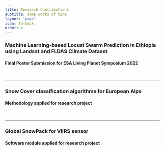 ```yaml
---
title: Research Contributions
subtitle: some works of mine
layout: "page"
icon: fa-book
order: 4
---
```


### **Machine Learning-based Locust Swarm Prediction in Ethiopia using  Landsat and FLDAS Climate Dataset**

#### Final Poster Submission for ESA Living Planet Symposium 2022

<!-- <a href='assets/images/poster.pdf' download class="button">Click to View</a> -->

<!-- <div class="container">

  <a href="#" class="button">
    <div class="button__line"></div>
    <div class="button__line"></div>
    <span class="button__text">Click to View</span>
    <div class="button__drow1"></div>
    <div class="button__drow2"></div>
  </a>

</div> -->

<br>

***

### **Snow Cover classification algorithms for European Alps**

#### Methodology applied for research project

<br>

***

### **Global SnowPack for VIIRS sensor**

#### Software module applied for research project

<!-- 
<a href='' download class="button">Click to View</a> -->

<!-- <div class="container">

  <a href="#" class="button">
    <div class="button__line"></div>
    <div class="button__line"></div>
    <span class="button__text">Click to View</span>
    <div class="button__drow1"></div>
    <div class="button__drow2"></div>
  </a>

</div> -->

<!-- <a href='https://www.mdpi.com/2072-4292/14/18/4461' download class="button">Click to View</a> -->
<!-- 
<div class="container">

  <a href="#" class="button">
    <div class="button__line"></div>
    <div class="button__line"></div>
    <span class="button__text">Click to View</span>
    <div class="button__drow1"></div>
    <div class="button__drow2"></div>
  </a>

</div> -->